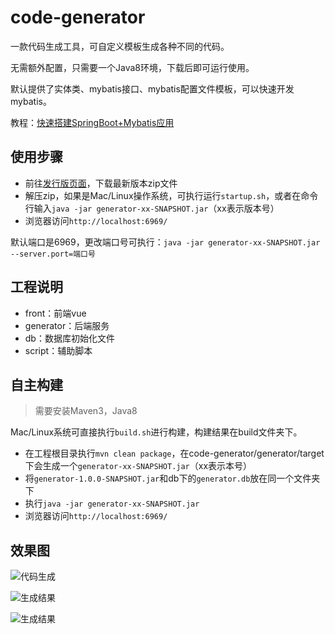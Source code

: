 # code-generator

一款代码生成工具，可自定义模板生成各种不同的代码。

无需额外配置，只需要一个Java8环境，下载后即可运行使用。

默认提供了实体类、mybatis接口、mybatis配置文件模板，可以快速开发mybatis。

教程：[快速搭建SpringBoot+Mybatis应用](https://gitee.com/durcframework/code-generator/wikis/pages?sort_id=2478942&doc_id=27724)

## 使用步骤

- 前往[发行版页面](https://gitee.com/durcframework/code-generator/releases)，下载最新版本zip文件
- 解压zip，如果是Mac/Linux操作系统，可执行运行`startup.sh`，或者在命令行输入`java -jar generator-xx-SNAPSHOT.jar`（xx表示版本号）
- 浏览器访问`http://localhost:6969/`

默认端口是6969，更改端口号可执行：`java -jar generator-xx-SNAPSHOT.jar --server.port=端口号`

## 工程说明

- front：前端vue
- generator：后端服务
- db：数据库初始化文件
- script：辅助脚本

## 自主构建

> 需要安装Maven3，Java8

Mac/Linux系统可直接执行`build.sh`进行构建，构建结果在build文件夹下。

- 在工程根目录执行`mvn clean package`，在code-generator/generator/target下会生成一个`generator-xx-SNAPSHOT.jar`（xx表示本号）
- 将`generator-1.0.0-SNAPSHOT.jar`和db下的`generator.db`放在同一个文件夹下
- 执行`java -jar generator-xx-SNAPSHOT.jar`
- 浏览器访问`http://localhost:6969/`

## 效果图

![代码生成](https://images.gitee.com/uploads/images/2020/0723/193358_ff9c9352_332975.png "gen1.png")

![生成结果](https://images.gitee.com/uploads/images/2020/0723/193429_9c4057d4_332975.png "gen2.png")

![生成结果](https://images.gitee.com/uploads/images/2020/0723/193443_5e5dd3cd_332975.png "gen3.png")

